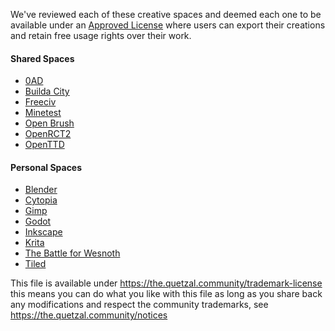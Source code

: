 We've reviewed each of these creative spaces and deemed each one to be available 
under an [Approved License](https://the.quetzal.community/approved-licenses) 
where users can export their creations and retain free usage rights over their work.

#### Shared Spaces

* [0AD](https://play0ad.com/)
* [Builda City](https://builda.city)
* [Freeciv](https://www.freeciv.org/)
* [Minetest](https://www.minetest.net/)
* [Open Brush](https://openbrush.app/)
* [OpenRCT2](https://openrct2.org/)
* [OpenTTD](https://www.openttd.org/)

#### Personal Spaces

* [Blender](https://blender.org)
* [Cytopia](https://github.com/CytopiaTeam/Cytopia)
* [Gimp](https://www.gimp.org/)
* [Godot](https://godotengine.org/)
* [Inkscape](https://inkscape.org/)
* [Krita](https://krita.org)
* [The Battle for Wesnoth](https://www.wesnoth.org/)
* [Tiled](https://www.mapeditor.org/)

This file is available under https://the.quetzal.community/trademark-license
this means you can do what you like with this file as long as you 
share back any modifications and respect the community trademarks, 
see https://the.quetzal.community/notices

